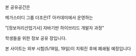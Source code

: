 ﻿본 공유공간은 

메가스터디 그룹 더조은IT 아카데미에서 운영하는

"[정보처리산업기사] 자바기반 하이브리드 개발자 과정"

학생들을 위한 정보 공유 장입니다.

본 사이트는 외부 시험(5/18일, 19일)이 치뤄진 후에 폐쇄될 예정입니다